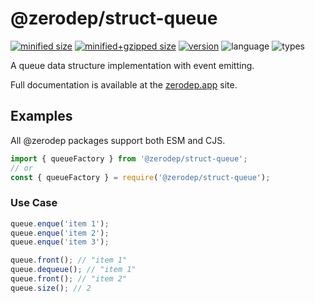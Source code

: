 # @zerodep/struct-queue

[![minified size](https://img.shields.io/bundlephobia/min/@zerodep/struct-queue?style=flat-square&color=blue)](https://bundlephobia.com/package/@zerodep/struct-queue)
[![minified+gzipped size](https://img.shields.io/bundlephobia/minzip/@zerodep/struct-queue?style=flat-square&color=blue)](https://bundlephobia.com/package/@zerodep/struct-queue)
[![version](https://img.shields.io/npm/v/@zerodep/struct-queue?style=flat-square&color=blue)](https://www.npmjs.com/package/@zerodep/struct-queue)
![language](https://img.shields.io/badge/typescript-100%25-blue?style=flat-square)
![types](https://img.shields.io/badge/types-included-blue?style=flat-square)

A queue data structure implementation with event emitting.

Full documentation is available at the [zerodep.app](http://zerodep.app) site.

## Examples

All @zerodep packages support both ESM and CJS.

```javascript
import { queueFactory } from '@zerodep/struct-queue';
// or
const { queueFactory } = require('@zerodep/struct-queue');
```

### Use Case

```typescript
queue.enque('item 1');
queue.enque('item 2');
queue.enque('item 3');

queue.front(); // "item 1"
queue.dequeue(); // "item 1"
queue.front(); // "item 2"
queue.size(); // 2
```
